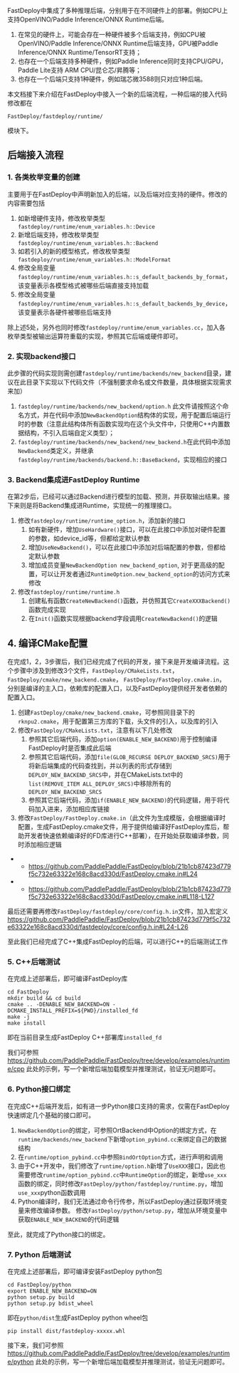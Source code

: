 
FastDeploy中集成了多种推理后端，分别用于在不同硬件上的部署。例如CPU上支持OpenVINO/Paddle Inference/ONNX Runtime后端。

1. 在常见的硬件上，可能会存在一种硬件被多个后端支持，例如CPU被OpenVINO/Paddle Inference/ONNX Runtime后端支持，GPU被Paddle Inference/ONNX Runtime/TensorRT支持；
2. 也存在一个后端支持多种硬件，例如Paddle Inference同时支持CPU/GPU， Paddle Lite支持 ARM CPU/昆仑芯/昇腾等；
3. 也存在一个后端只支持1种硬件，例如瑞芯微3588则只对应1种后端。

本文档接下来介绍在FastDeploy中接入一个新的后端流程，一种后端的接入代码修改都在
```
FastDeploy/fastdeploy/runtime/
```
模块下。

## 后端接入流程

### 1. 各类枚举变量的创建

主要用于在FastDeploy中声明新加入的后端，以及后端对应支持的硬件。修改的内容需要包括

1. 如新增硬件支持，修改枚举类型`fastdeploy/runtime/enum_variables.h::Device`
2. 新增后端支持，修改枚举类型`fastdeploy/runtime/enum_variables.h::Backend`
3. 如若引入的新的模型格式，修改枚举类型`fastdeploy/runtime/enum_variables.h::ModelFormat`
4. 修改全局变量`fastdeploy/runtime/enum_variables.h::s_default_backends_by_format`，该变量表示各模型格式被哪些后端直接支持加载
5. 修改全局变量`fastdeploy/runtime/enum_variables.h::s_default_backends_by_device`，该变量表示各硬件被哪些后端支持

除上述5处，另外也同时修改`fastdeploy/runtime/enum_variables.cc`，加入各枚举类型被输出运算符重载的实现，参照其它后端或硬件即可。

### 2. 实现backend接口

此步骤的代码实现则需创建`fastdeploy/runtime/backends/new_backend`目录，建议在此目录下实现以下代码文件（不强制要求命名或文件数量，具体根据实现需求来加）
1. `fastdeploy/runtime/backends/new_backend/option.h` 此文件请按照这个命名方式，并在代码中添加`NewBackendOption`结构体的实现，用于配置后端运行时的参数（注意此结构体所有函数实现均在这个头文件中，只使用C++内置数据结构，不引入后端自定义类型）；
2. `fastdeploy/runtime/backends/new_backend/new_backend.h`在此代码中添加`NewBackend`类定义，并继承`fastdeploy/runtime/backends/backend.h::BaseBackend`，实现相应的接口

### 3. Backend集成进FastDeploy Runtime
在第2步后，已经可以通过Backend进行模型的加载、预测，并获取输出结果。接下来则是将Backend集成进Runtime，实现统一的推理接口。

1. 修改`fastdeploy/runtime/runtime_option.h`，添加新的接口
	1. 如有新硬件，增加`UseHardware()`接口，可以在此接口中添加对硬件配置的参数，如device_id等，但都给定默认参数
	2. 增加`UseNewBackend()`，可以在此接口中添加对后端配置的参数，但都给定默认参数
	3. 增加成员变量`NewBackendOption new_backend_option`, 对于更高级的配置，可以让开发者通过`RuntimeOption.new_backend_option`的访问方式来修改
2. 修改`fastdeploy/runtime/runtime.h`
	1. 创建私有函数`CreateNewBackend()`函数，并仿照其它`CreateXXXBackend()`函数完成实现
	2. 在`Init()`函数实现根据backend字段调用`CreateNewBackend()`的逻辑

## 4. 编译CMake配置
在完成1，2，3步骤后，我们已经完成了代码的开发，接下来是开发编译流程。这个步骤中涉及到修改3个文件，`FastDeploy/CMakeLists.txt`，`FastDeploy/cmake/new_backend.cmake`， `FastDeploy/FastDeploy.cmake.in`，分别是编译的主入口，依赖库的配置入口，以及FastDeploy提供经开发者依赖的配置入口。

1. 创建`FastDeploy/cmake/new_backend.cmake`，可参照同目录下的`rknpu2.cmake`，用于配置第三方库的下载，头文件的引入，以及库的引入
2. 修改`FastDeploy/CMakeLists.txt`，注意有以下几处修改
	1. 参照其它后端代码，添加`option(ENABLE_NEW_BACKEND)`用于控制编译FastDeploy时是否集成此后端
	2. 参照其它后端代码，添加`file(GLOB_RECURSE DEPLOY_BACKEND_SRCS)`用于将新后端集成的代码查找到，并以列表的形式存储到`DEPLOY_NEW_BACKEND_SRCS`中，并在CMakeLists.txt中的`list(REMOVE_ITEM ALL_DEPLOY_SRCS)`中移除所有的`DEPLOY_NEW_BACKEND_SRCS`
	3. 参照其它后端代码，添加`if(ENABLE_NEW_BACKEND)`的代码逻辑，用于将代码加入进来，添加相应库链接
3. 修改`FastDeploy/FastDeploy.cmake.in`（此文件为生成模版，会根据编译时配置，生成FastDeploy.cmake文件，用于提供给编译好FastDeploy库后，帮助开发者快速依赖编译好的FD库进行C++部署），在开始处获取编译参数，同时添加相应逻辑
- - https://github.com/PaddlePaddle/FastDeploy/blob/21b1cb87423d779f5c732e63322e168c8acd330d/FastDeploy.cmake.in#L24
- - https://github.com/PaddlePaddle/FastDeploy/blob/21b1cb87423d779f5c732e63322e168c8acd330d/FastDeploy.cmake.in#L118-L127

最后还需要再修改`FastDeploy/fastdeploy/core/config.h.in`文件，加入宏定义
https://github.com/PaddlePaddle/FastDeploy/blob/21b1cb87423d779f5c732e63322e168c8acd330d/fastdeploy/core/config.h.in#L24-L26

至此我们已经完成了C++集成FastDeploy的后端，可以进行C++的后端测试工作

### 5. C++后端测试

在完成上述部署后，即可编译FastDeploy库
```
cd FastDeploy
mkdir build && cd build
cmake .. -DENABLE_NEW_BACKEND=ON -DCMAKE_INSTALL_PREFIX=${PWD}/installed_fd
make -j
make install
```
即在当前目录生成FastDeploy C++部署库`installed_fd`

我们可参照 https://github.com/PaddlePaddle/FastDeploy/tree/develop/examples/runtime/cpp 此处的示例，写一个新增后端加载模型并推理测试，验证无问题即可。

### 6. Python接口绑定

在完成C++后端开发后，如有进一步Python接口支持的需求，仅需在FastDeploy快速绑定几个基础的接口即可。

1. `NewBackendOption`的绑定，可参照OrtBackend中Option的绑定方式，在`runtime/backends/new_backend`下新增`option_pybind.cc`来绑定自己的数据结构
2. 在`runtime/option_pybind.cc`中参照`BindOrtOption`方式，进行声明和调用
3. 由于C++开发中，我们修改了`runtime/option.h`新增了`UseXXX`接口，因此也需要修改`runtime/option_pybind.cc`中`RuntimeOption`的绑定，新增`use_xxx`函数的绑定，同时修改`FastDeploy/python/fastdeploy/runtime.py`，增加`use_xxx`python函数调用
4. Python编译时，我们无法通过命令行传参，所以FastDeploy通过获取环境变量来修改编译参数。 修改`FastDeploy/python/setup.py`，增加从环境变量中获取`ENABLE_NEW_BACKEND`的代码逻辑

至此，就完成了Python接口的绑定。

### 7.  Python 后端测试

在完成上述部署后，即可编译安装FastDeploy python包
```
cd FastDeploy/python
export ENABLE_NEW_BACKEND=ON
python setup.py build
python setup.py bdist_wheel
```
即在`python/dist`生成FastDeploy python wheel包
```
pip install dist/fastdeploy-xxxxx.whl
```

接下来，我们可参照 https://github.com/PaddlePaddle/FastDeploy/tree/develop/examples/runtime/python 此处的示例，写一个新增后端加载模型并推理测试，验证无问题即可。
